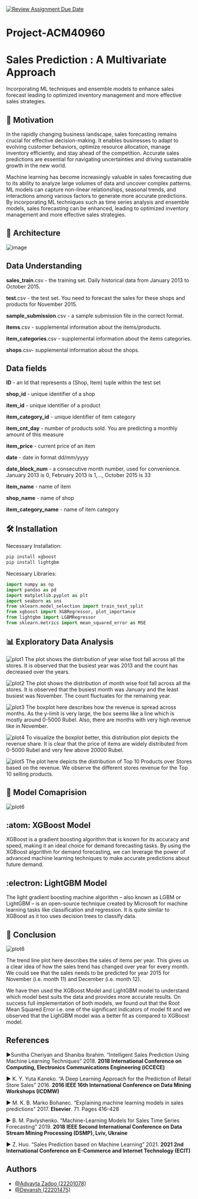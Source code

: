 [![Review Assignment Due Date](https://classroom.github.com/assets/deadline-readme-button-24ddc0f5d75046c5622901739e7c5dd533143b0c8e959d652212380cedb1ea36.svg)](https://classroom.github.com/a/foXtNvtG)
# Project-ACM40960

# Sales Prediction : A Multivariate Approach

Incorporating ML techniques and ensemble models to enhance sales forecast leading to optimized inventory management and more effective sales strategies.


## 🚀 Motivation
In the rapidly changing business landscape, sales forecasting remains crucial for effective decision-making. It enables businesses to adapt to evolving customer behaviors, optimize resource allocation, manage inventory efficiently, and stay ahead of the competition. Accurate sales predictions are essential for navigating uncertainties and driving sustainable growth in the new world.

Machine learning has become increasingly valuable in sales forecasting due to its ability to analyze large volumes of data and uncover complex patterns. ML models can capture non-linear relationships, seasonal trends, and interactions among various factors to generate more accurate predictions. By incorporating ML techniques such as time series analysis and ensemble models, sales forecasting can be enhanced, leading to optimized inventory management and more effective sales strategies.


## :jigsaw: Architecture
![image](https://github.com/Devansh22201475/Project-ACM40960/assets/134631225/e6deca46-ede5-4422-a7d3-96f363163314)


## Data Understanding
**sales_train**.csv - the training set. Daily historical data from January 2013 to October 2015.

**test**.csv - the test set. You need to forecast the sales for these shops and products for November 2015.

**sample_submission**.csv - a sample submission file in the correct format.

**items**.csv - supplemental information about the items/products.

**item_categories**.csv  - supplemental information about the items categories.

**shops**.csv- supplemental information about the shops.

## Data fields
**ID** - an Id that represents a (Shop, Item) tuple within the test set

**shop_id** - unique identifier of a shop

**item_id** - unique identifier of a product

**item_category_id** - unique identifier of item category

**item_cnt_day** - number of products sold. You are predicting a monthly amount of this measure

**item_price** - current price of an item

**date** - date in format dd/mm/yyyy

**date_block_num** - a consecutive month number, used for convenience. January 2013 is 0, February 2013 is 1,..., October 2015 is 33

**item_name** - name of item

**shop_name** - name of shop

**item_category_name** - name of item category


## :hammer_and_wrench: Installation

Necessary Installation:

```python
pip install xgboost
pip install lightgbm
```

Necessary Libraries:

```python
import numpy as np
import pandas as pd
import matplotlib.pyplot as plt
import seaborn as sns
from sklearn.model_selection import train_test_split
from xgboost import XGBRegressor, plot_importance
from lightgbm import LGBMRegressor
from sklearn.metrics import mean_squared_error as MSE
```

## :bar_chart: Exploratory Data Analysis
![plot1](https://github.com/ACM40960/project-Devansh22201475/blob/main/Plots/Graph_1.png?raw=true)
The plot shows the distribution of year wise foot fall across all the stores. It is observed that the busiest year was 2013 and the count has decreased over the years.

![plot2](https://github.com/ACM40960/project-Devansh22201475/blob/main/Plots/Graph_2.png?raw=true)
The plot shows the distribution of month wise foot fall across all the stores. It is observed that the busiest month was January and the least busiest was November. The count fluctuates for the remaining year.

![plot3](https://github.com/ACM40960/project-Devansh22201475/blob/main/Plots/Graph_3.png?raw=true)
The boxplot here describes how the revenue is spread across months. As the y-limit is very large, the box seems like a line which is mostly around 0-5000 Rubel. Also, there are months with very high revenue like in November.

![plot4](https://github.com/ACM40960/project-Devansh22201475/blob/main/Plots/Graph_4.png?raw=true)
To visualize the boxplot better, this distribution plot depicts the revenue share. It is clear that the price of items are widely distributed from 0-5000 Rubel and very few above 20000 Rubel.

![plot5](https://github.com/ACM40960/project-Devansh22201475/blob/main/Plots/Graph_5.png?raw=true)
The plot here depicts the distribution of Top 10 Products over Stores based on the revenue. We observe the different stores revenue for the Top 10 selling products.

## :dart: Model Comaprision
![plot6](https://github.com/ACM40960/project-Devansh22201475/blob/main/Plots/Model_Comparision.png?raw=true)
## :atom: XGBoost Model

XGBoost is a gradient boosting algorithm that is known for its accuracy and speed, making it an ideal choice for demand forecasting tasks.
By using the XGBoost algorithm for demand forecasting, we can leverage the power of advanced machine learning techniques to make accurate predictions about future demand.


## :electron: LightGBM Model
The light gradient boosting machine algorithm – also known as LGBM or LightGBM – is an open-source technique created by Microsoft for machine learning tasks like classification and regression. It is quite similar to XGBoost as it too uses decision trees to classify data.

## :triangular_flag_on_post: Conclusion
![plot6](https://github.com/ACM40960/project-Devansh22201475/blob/main/Plots/Graph_6.png?raw=true)

The trend line plot here describes the sales of items per year. This gives us a clear idea of how the sales trend has changed over year for every month. We could see that the sales needs to be predicted for year 2015 for November (i.e. month 11) and December (i.e. month 12).

We have then used the XGBoost Model and LightGBM model to understand which model best suits the data and provides more accurate results. On success full implementation of both models, we found out that the Root Mean Squared Error i.e. one of the significant indicators of model fit and we observed that the LighGBM model was a better fit as compared to XGBoost model.

## References
▶Sunitha Cheriyan and Shaniba Ibrahim. “Intelligent Sales Prediction Using Machine Learning Techniques” 2018. **2018 International Conference on Computing, Electronics Communications Engineering (iCCECE)**

▶ K. Y. Yuta Kaneko. “A Deep Learning Approach for the Prediction of Retail Store Sales” 2016. **2016 IEEE 16th International Conference on Data Mining Workshops (ICDMW)**

▶ M. K. B. Marko Bohanec. “Explaining machine learning models  in sales predictions” 2017. **Elsevier**. 71. Pages 416–428

▶ B. M. Pavlyshenko. “Machine-Learning Models for Sales Time Series Forecasting” 2019. **2018 IEEE Second International Conference on Data Stream Mining Processing (DSMP), Lviv, Ukraine**

▶ Z. Huo. “Sales Prediction based on Machine Learning” 2021. **2021 2nd International Conference on E-Commerce and Internet Technology (ECIT)**


## Authors

- [@Advayta Zadoo (22201078)](https://www.linkedin.com/in/advayta-zadoo/)
- [@Devansh (22201475)](https://www.linkedin.com/in/devansh-7ab99a8a/)

